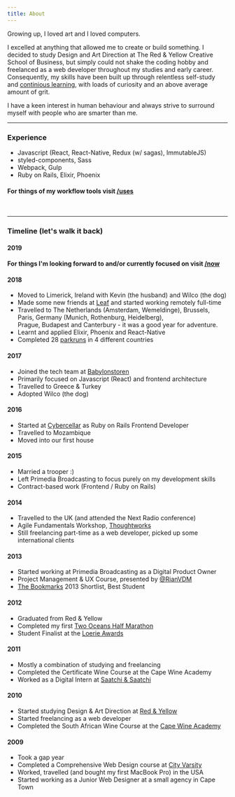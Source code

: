 ```yaml
---
title: About
---
```


Growing up, I loved art and I loved computers.

I excelled at anything that allowed me to create or build something. I decided to study Design and Art Direction at The Red & Yellow Creative School of Business, but simply could not shake the coding hobby and freelanced as a web developer throughout my studies and early career. Consequently, my skills have been built up through relentless self-study and <a href="/courses" target="_blank">continious learning</a>, with loads of curiosity and an above average amount of grit.

I have a keen interest in human behaviour and always strive to surround myself with people who are smarter than me.

<hr>

### Experience

<ul>
  <li>Javascript (React, React-Native, Redux (w/ sagas), ImmutableJS)</li>
  <li>styled-components, Sass</li>
  <li>Webpack, Gulp</li>
  <li>Ruby on Rails, Elixir, Phoenix</li>
</ul>

#### For things of my workflow tools visit <a href="/uses">/uses</a>

<br>

<hr>

### Timeline (let's walk it back)

#### 2019

#### For things I'm looking forward to and/or currently focused on visit <a href="/now">/now</a>

#### 2018

<ul class="disc">
  <li>Moved to Limerick, Ireland with Kevin (the husband) and Wilco (the dog)</li>
  <li>Made some new friends at <a href="http://www.weareleaf.com" target="_blank">Leaf</a> and started working remotely full-time</li>
  <li>Travelled to The Netherlands (Amsterdam, Wemeldinge), Brussels, Paris, Germany (Munich, Rothenburg, Heidelberg), <br/>Prague, Budapest and Canterbury - it was a good year for adventure.</li> 
  <li>Learnt and applied Elixir, Phoenix and React-Native</li>
  <li>Completed 28 <a href="http://www.parkrun.ie/results/athleteresultshistory/?athleteNumber=2367289" target="_blank">parkruns</a> in 4 different countries</li>
</ul>

#### 2017

<ul class="disc">
  <li>Joined the tech team at <a href="http://www.babylonstoren.com" target="_blank">Babylonstoren</a></li>
  <li>Primarily focused on Javascript (React) and frontend architecture</li>
  <li>Travelled to Greece & Turkey</li>
  <li>Adopted Wilco (the dog)</li>
</ul>

#### 2016

<ul class="disc">
  <li>Started at <a href="http://www.cybercellar.com" target="_blank">Cybercellar</a> as Ruby on Rails Frontend Developer</li>
  <li>Travelled to Mozambique</li>
  <li>Moved into our first house
</ul>

#### 2015

<ul class="disc">
  <li>Married a trooper :)</li>
  <li>Left Primedia Broadcasting to focus purely on my development skills</li>
  <li>Contract-based work (Frontend / Ruby on Rails)</li>
</ul>

#### 2014

<ul class="disc">
  <li>Travelled to the UK (and attended the  Next Radio conference)</li>
  <li>Agile Fundamentals Workshop, <a href="http://www.thoughtworks.com" target="_blank">Thoughtworks</a></li>
  <li>Still freelancing part-time as a web developer, picked up some international clients</li>
</ul>

#### 2013

<ul class="disc">
  <li>Started working at Primedia Broadcasting as a Digital Product Owner</li>
  <li>Project Management & UX Course, presented by <a href="http://www.twitter.com/RianVDM" target="_blank">@RianVDM</a></li>
  <li><a href="http://thebookmarks.co.za/" target="_blank">The Bookmarks</a> 2013 Shortlist, Best Student</li>
</ul>

#### 2012

<ul class="disc">
  <li>Graduated from Red & Yellow</li>
  <li>Completed my first <a href="http://www.twooceansmarathon.org.za/" target="_blank">Two Oceans Half Marathon</a></li>
  <li>Student Finalist at the <a href="http://www.loeries.com/" target="_blank">Loerie Awards</a></li>
</ul>

#### 2011

<ul class="disc">
  <li>Mostly a combination of studying and freelancing</li>
  <li>Completed the Certificate Wine Course at the Cape Wine Academy</li>
  <li>Worked as a Digital Intern at <a href="http://www.saatchi.co.za/" target="_blank">Saatchi & Saatchi</a></li>
</ul>

#### 2010

<ul class="disc">
  <li>Started studying Design & Art Direction at <a href="https://www.redandyellow.co.za/" target="_blank">Red & Yellow</a></li>
  <li>Started freelancing as a web developer</li>
  <li>Completed the South African Wine Course at the <a href="http://www.capewineacademy.co.za" target="_blank">Cape Wine Academy</a></li>
</ul>

#### 2009

<ul class="disc">
  <li>Took a gap year</li>
  <li>Completed a Comprehensive Web Design course at <a href="https://www.cityvarsity.co.za/" target="_blank">City Varsity</a></li>
  <li>Worked, travelled (and bought my first MacBook Pro) in the USA</li>
  <li>Started working as a Junior Web Designer at a small agency in Cape Town</li>
</ul>
